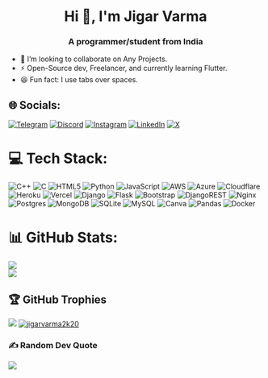 <h1 align="center">Hi 👋, I'm Jigar Varma</h1>
<h3 align="center">A programmer/student from India</h3>

- 👯 I’m looking to collaborate on Any Projects.
- ⚡ Open-Source dev, Freelancer, and currently learning Flutter.
- 😆 Fun fact: I use tabs over spaces.

## 🌐 Socials:
[![Telegram](https://img.shields.io/badge/Telegram-%230088cc.svg?logo=telegram&logoColor=white)](https://t.me/jigarvarma2k20) [![Discord](https://img.shields.io/badge/Discord-%237289DA.svg?logo=discord&logoColor=white)](https://discord.gg/AuMsvsD7) [![Instagram](https://img.shields.io/badge/Instagram-%23E4405F.svg?logo=Instagram&logoColor=white)](https://instagram.com/jigarvarma2k20) [![LinkedIn](https://img.shields.io/badge/LinkedIn-%230077B5.svg?logo=linkedin&logoColor=white)](https://linkedin.com/in/jigarvarma2k20) [![X](https://img.shields.io/badge/X-black.svg?logo=X&logoColor=white)](https://x.com/jigarvarma2k20) 

# 💻 Tech Stack:
![C++](https://img.shields.io/badge/c++-%2300599C.svg?style=flat&logo=c%2B%2B&logoColor=white) ![C](https://img.shields.io/badge/c-%2300599C.svg?style=flat&logo=c&logoColor=white) ![HTML5](https://img.shields.io/badge/html5-%23E34F26.svg?style=flat&logo=html5&logoColor=white) ![Python](https://img.shields.io/badge/python-3670A0?style=flat&logo=python&logoColor=ffdd54) ![JavaScript](https://img.shields.io/badge/javascript-%23323330.svg?style=flat&logo=javascript&logoColor=%23F7DF1E) ![AWS](https://img.shields.io/badge/AWS-%23FF9900.svg?style=flat&logo=amazon-aws&logoColor=white) ![Azure](https://img.shields.io/badge/azure-%230072C6.svg?style=flat&logo=microsoftazure&logoColor=white) ![Cloudflare](https://img.shields.io/badge/Cloudflare-F38020?style=flat&logo=Cloudflare&logoColor=white) ![Heroku](https://img.shields.io/badge/heroku-%23430098.svg?style=flat&logo=heroku&logoColor=white) ![Vercel](https://img.shields.io/badge/vercel-%23000000.svg?style=flat&logo=vercel&logoColor=white) ![Django](https://img.shields.io/badge/django-%23092E20.svg?style=flat&logo=django&logoColor=white) ![Flask](https://img.shields.io/badge/flask-%23000.svg?style=flat&logo=flask&logoColor=white) ![Bootstrap](https://img.shields.io/badge/bootstrap-%238511FA.svg?style=flat&logo=bootstrap&logoColor=white) ![DjangoREST](https://img.shields.io/badge/DJANGO-REST-ff1709?style=flat&logo=django&logoColor=white&color=ff1709&labelColor=gray) ![Nginx](https://img.shields.io/badge/nginx-%23009639.svg?style=flat&logo=nginx&logoColor=white) ![Postgres](https://img.shields.io/badge/postgres-%23316192.svg?style=flat&logo=postgresql&logoColor=white) ![MongoDB](https://img.shields.io/badge/MongoDB-%234ea94b.svg?style=flat&logo=mongodb&logoColor=white) ![SQLite](https://img.shields.io/badge/sqlite-%2307405e.svg?style=flat&logo=sqlite&logoColor=white) ![MySQL](https://img.shields.io/badge/mysql-%2300000f.svg?style=flat&logo=mysql&logoColor=white) ![Canva](https://img.shields.io/badge/Canva-%2300C4CC.svg?style=flat&logo=Canva&logoColor=white) ![Pandas](https://img.shields.io/badge/pandas-%23150458.svg?style=flat&logo=pandas&logoColor=white) ![Docker](https://img.shields.io/badge/docker-%230db7ed.svg?style=flat&logo=docker&logoColor=white)

# 📊 GitHub Stats:
![](https://github-readme-stats.vercel.app/api?username=jigarvarma2k20&theme=transparent&hide_border=true&include_all_commits=false&count_private=false)<br/>
![](https://github-readme-streak-stats.herokuapp.com/?user=jigarvarma2k20&theme=transparent&hide_border=true)<br/>

## 🏆 GitHub Trophies
![](https://github-profile-trophy.vercel.app/?username=jigarvarma2k20&theme=radical&no-frame=true&no-bg=true&margin-w=4)
[![jigarvarma2k20](https://stardev.io/developers/Jigarvarma2k20/badge/languages/locality.svg)](https://stardev.io/developers/Jigarvarma2k20)

### ✍️ Random Dev Quote
![](https://quotes-github-readme.vercel.app/api?type=horizontal&theme=radical)
